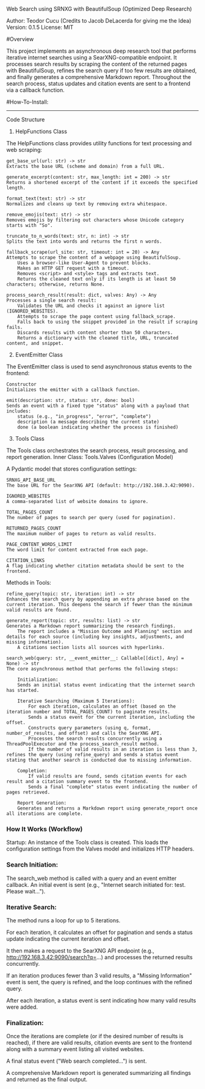 Web Search using SRNXG with BeautifulSoup (Optimized Deep Research)

Author: Teodor Cucu (Credits to Jacob DeLacerda for giving me the Idea)
Version: 0.1.5
License: MIT

#Overview

This project implements an asynchronous deep research tool that performs iterative internet searches using a SearXNG-compatible endpoint. It processes search results by scraping the content of the returned pages with BeautifulSoup, refines the search query if too few results are obtained, and finally generates a comprehensive Markdown report. Throughout the search process, status updates and citation events are sent to a frontend via a callback function.

#How-To-Install:




-----------------------------------------------------------

Code Structure
1. HelpFunctions Class

The HelpFunctions class provides utility functions for text processing and web scraping:

    get_base_url(url: str) -> str
    Extracts the base URL (scheme and domain) from a full URL.

    generate_excerpt(content: str, max_length: int = 200) -> str
    Returns a shortened excerpt of the content if it exceeds the specified length.

    format_text(text: str) -> str
    Normalizes and cleans up text by removing extra whitespace.

    remove_emojis(text: str) -> str
    Removes emojis by filtering out characters whose Unicode category starts with "So".

    truncate_to_n_words(text: str, n: int) -> str
    Splits the text into words and returns the first n words.

    fallback_scrape(url_site: str, timeout: int = 20) -> Any
    Attempts to scrape the content of a webpage using BeautifulSoup.
        Uses a browser-like User-Agent to prevent blocks.
        Makes an HTTP GET request with a timeout.
        Removes <script> and <style> tags and extracts text.
        Returns the cleaned text only if its length is at least 50 characters; otherwise, returns None.

    process_search_result(result: dict, valves: Any) -> Any
    Processes a single search result:
        Validates the URL and checks it against an ignore list (IGNORED_WEBSITES).
        Attempts to scrape the page content using fallback_scrape.
        Falls back to using the snippet provided in the result if scraping fails.
        Discards results with content shorter than 50 characters.
        Returns a dictionary with the cleaned title, URL, truncated content, and snippet.

2. EventEmitter Class

The EventEmitter class is used to send asynchronous status events to the frontend:

    Constructor
    Initializes the emitter with a callback function.

    emit(description: str, status: str, done: bool)
    Sends an event with a fixed type "status" along with a payload that includes:
        status (e.g., "in_progress", "error", "complete")
        description (a message describing the current state)
        done (a boolean indicating whether the process is finished)

3. Tools Class

The Tools class orchestrates the search process, result processing, and report generation.
Inner Class: Tools.Valves (Configuration Model)

A Pydantic model that stores configuration settings:

    SRNXG_API_BASE_URL
    The base URL for the SearXNG API (default: http://192.168.3.42:9090).

    IGNORED_WEBSITES
    A comma-separated list of website domains to ignore.

    TOTAL_PAGES_COUNT
    The number of pages to search per query (used for pagination).

    RETURNED_PAGES_COUNT
    The maximum number of pages to return as valid results.

    PAGE_CONTENT_WORDS_LIMIT
    The word limit for content extracted from each page.

    CITATION_LINKS
    A flag indicating whether citation metadata should be sent to the frontend.

Methods in Tools:

    refine_query(topic: str, iteration: int) -> str
    Enhances the search query by appending an extra phrase based on the current iteration. This deepens the search if fewer than the minimum valid results are found.

    generate_report(topic: str, results: list) -> str
    Generates a Markdown report summarizing the research findings.
        The report includes a "Mission Outcome and Planning" section and details for each source (including key insights, adjustments, and missing information).
        A citations section lists all sources with hyperlinks.

    search_web(query: str, __event_emitter__: Callable[[dict], Any] = None) -> str
    The core asynchronous method that performs the following steps:

        Initialization:
        Sends an initial status event indicating that the internet search has started.

        Iterative Searching (Maximum 5 Iterations):
            For each iteration, calculates an offset (based on the iteration number and TOTAL_PAGES_COUNT) to paginate results.
            Sends a status event for the current iteration, including the offset.
            Constructs query parameters (using q, format, number_of_results, and offset) and calls the SearXNG API.
            Processes the search results concurrently using a ThreadPoolExecutor and the process_search_result method.
            If the number of valid results in an iteration is less than 3, refines the query (using refine_query) and sends a status event stating that another search is conducted due to missing information.

        Completion:
            If valid results are found, sends citation events for each result and a citation summary event to the frontend.
            Sends a final "complete" status event indicating the number of pages retrieved.

        Report Generation:
        Generates and returns a Markdown report using generate_report once all iterations are complete.

### How It Works (Workflow)

  Startup:
    An instance of the Tools class is created. This loads the configuration settings from the Valves model and initializes HTTP headers.
  

 ### Search Initiation:
  The search_web method is called with a query and an event emitter callback. An initial event is sent (e.g., "Internet search initiated for: test. Please wait...").

  ### Iterative Search:

  The method runs a loop for up to 5 iterations.
  
  For each iteration, it calculates an offset for pagination and sends a status update indicating the current iteration and offset.

  It then makes a request to the SearXNG API endpoint (e.g., http://192.168.3.42:9090/search?q=...) and processes the returned results concurrently.
  
  If an iteration produces fewer than 3 valid results, a "Missing Information" event is sent, the query is refined, and the loop continues with the refined query.
  
  After each iteration, a status event is sent indicating how many valid results were added.

 ### Finalization:
  Once the iterations are complete (or if the desired number of results is reached), if there are valid results, citation events are sent to the frontend along with a summary event listing all visited websites.
  
  A final status event ("Web search completed...") is sent.
  
  A comprehensive Markdown report is generated summarizing all findings and returned as the final output.
